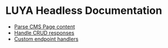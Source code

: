 # LUYA Headless Documentation

+ [Parse CMS Page content](admin/api-mymodule-user)
+ [Handle CRUD responses](crud.md)
+ [Custom endpoint handlers](custom-endpoint.md)